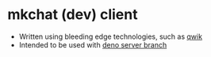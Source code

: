 # mkchat (dev) client

- Written using bleeding edge technologies, such as [qwik](https://qwik.builder.io)
- Intended to be used with [deno server branch](https://github.com/mkchat-rewrite/server/tree/deno)